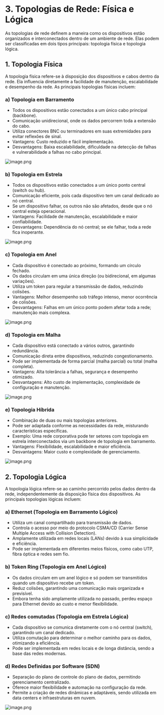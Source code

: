# 3. **Topologias de Rede: Física e Lógica**

As topologias de rede definem a maneira como os dispositivos estão organizados e interconectados dentro de um ambiente de rede. Elas podem ser classificadas em dois tipos principais: topologia física e topologia lógica.

## 1. Topologia Física

A topologia física refere-se à disposição dos dispositivos e cabos dentro da rede. Ela influencia diretamente a facilidade de manutenção, escalabilidade e desempenho da rede. As principais topologias físicas incluem:

### a) Topologia em Barramento

- Todos os dispositivos estão conectados a um único cabo principal (backbone).
- Comunicação unidirecional, onde os dados percorrem toda a extensão do cabo.
- Utiliza conectores BNC ou terminadores em suas extremidades para evitar reflexões de sinal.
- Vantagens: Custo reduzido e fácil implementação.
- Desvantagens: Baixa escalabilidade, dificuldade na detecção de falhas e vulnerabilidade a falhas no cabo principal.

![image.png](attachment:c4552e5d-9b76-491b-867a-9e1590b9c61e:image.png)

### b) Topologia em Estrela

- Todos os dispositivos estão conectados a um único ponto central (switch ou hub).
- Comunicação eficiente, pois cada dispositivo tem um canal dedicado ao nó central.
- Se um dispositivo falhar, os outros não são afetados, desde que o nó central esteja operacional.
- Vantagens: Facilidade de manutenção, escalabilidade e maior confiabilidade.
- Desvantagens: Dependência do nó central; se ele falhar, toda a rede fica inoperante.

![image.png](attachment:c7798b83-f84a-4fdf-853c-5da87fc166e2:image.png)

### c) Topologia em Anel

- Cada dispositivo é conectado ao próximo, formando um círculo fechado.
- Os dados circulam em uma única direção (ou bidirecional, em algumas variações).
- Utiliza um token para regular a transmissão de dados, reduzindo colisões.
- Vantagens: Melhor desempenho sob tráfego intenso, menor ocorrência de colisões.
- Desvantagens: Falhas em um único ponto podem afetar toda a rede; manutenção mais complexa.

![image.png](attachment:b0e32c2e-e7f4-49fc-ac16-f2e576f4a015:image.png)

### d) Topologia em Malha

- Cada dispositivo está conectado a vários outros, garantindo redundância.
- Comunicação direta entre dispositivos, reduzindo congestionamento.
- Pode ser implementada de forma parcial (malha parcial) ou total (malha completa).
- Vantagens: Alta tolerância a falhas, segurança e desempenho otimizado.
- Desvantagens: Alto custo de implementação, complexidade de configuração e manutenção.

![image.png](attachment:3fbadc92-c7fe-4a00-9560-0552f6b9600f:image.png)

### e) Topologia Híbrida

- Combinação de duas ou mais topologias anteriores.
- Pode ser adaptada conforme as necessidades da rede, misturando características específicas.
- Exemplo: Uma rede corporativa pode ter setores com topologia em estrela interconectados via um backbone de topologia em barramento.
- Vantagens: Flexibilidade, escalabilidade e maior eficiência.
- Desvantagens: Maior custo e complexidade de gerenciamento.

![image.png](attachment:9babcbe1-f42e-491b-a0e9-69ac07495227:image.png)

## 2. Topologia Lógica

A topologia lógica refere-se ao caminho percorrido pelos dados dentro da rede, independentemente da disposição física dos dispositivos. As principais topologias lógicas incluem:

### a) Ethernet (Topologia em Barramento Lógico)

- Utiliza um canal compartilhado para transmissão de dados.
- Controla o acesso por meio do protocolo CSMA/CD (Carrier Sense Multiple Access with Collision Detection).
- Amplamente utilizada em redes locais (LANs) devido à sua simplicidade e eficiência.
- Pode ser implementada em diferentes meios físicos, como cabo UTP, fibra óptica e redes sem fio.

### b) Token Ring (Topologia em Anel Lógico)

- Os dados circulam em um anel lógico e só podem ser transmitidos quando um dispositivo recebe um token.
- Reduz colisões, garantindo uma comunicação mais organizada e previsível.
- Embora tenha sido amplamente utilizada no passado, perdeu espaço para Ethernet devido ao custo e menor flexibilidade.

### c) Redes comutadas (Topologia em Estrela Lógica)

- Cada dispositivo se comunica diretamente com o nó central (switch), garantindo um canal dedicado.
- Utiliza comutação para determinar o melhor caminho para os dados, otimizando a eficiência.
- Pode ser implementada em redes locais e de longa distância, sendo a base das redes modernas.

### d) Redes Definidas por Software (SDN)

- Separação do plano de controle do plano de dados, permitindo gerenciamento centralizado.
- Oferece maior flexibilidade e automação na configuração da rede.
- Permite a criação de redes dinâmicas e adaptáveis, sendo utilizada em data centers e infraestruturas em nuvem.

![image.png](attachment:735e9d7d-366f-477d-9986-c413c9fad8e1:image.png)